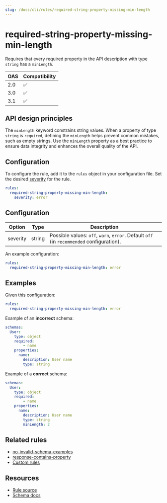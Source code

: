 ```yaml
---
slug: /docs/cli/rules/required-string-property-missing-min-length
---
```

# required-string-property-missing-min-length

Requires that every required property in the API description with type `string` has a `minLength`. 

|OAS|Compatibility|
|---|---|
|2.0|✅|
|3.0|✅|
|3.1|✅|

## API design principles

The `minLength` keyword constrains string values. When a property of type `string` is `required`, defining the `minLength` helps prevent common mistakes, such as empty strings. Use the `minLength` property as a best practice to ensure data integrity and enhances the overall quality of the API.

## Configuration

To configure the rule, add it to the `rules` object in your configuration file.
Set the desired [severity](/docs/cli/rules.md#severity-settings) for the rule.

```yaml
rules:
  required-string-property-missing-min-length:
    severity: error
```

## Configuration


|Option|Type|Description|
|---|---|---|
|severity|string|Possible values: `off`, `warn`, `error`. Default `off` (in `recommended` configuration). |

An example configuration:

```yaml
rules:
  required-string-property-missing-min-length: error
```

## Examples


Given this configuration:

```yaml
rules:
  required-string-property-missing-min-length: error
```

Example of an **incorrect** schema:

```yaml Bad example
schemas:
  User:
    type: object
    required:
        - name
    properties:
      name:
        description: User name
        type: string

```

Example of a **correct** schema:


```yaml Good example
schemas:
  User:
    type: object
    required:
        - name
    properties:
      name:
        description: User name
        type: string
        minLength: 2
```

## Related rules

- [no-invalid-schema-examples](./no-invalid-schema-examples.md)
- [response-contains-property](./response-contains-property.md)
- [Custom rules](./configurable-rules.md)

## Resources

- [Rule source](https://github.com/Redocly/redocly-cli/blob/main/packages/core/src/rules/common/required-string-property-missing-min-length.ts)
- [Schema docs](https://redocly.com/docs/openapi-visual-reference/schemas/)
